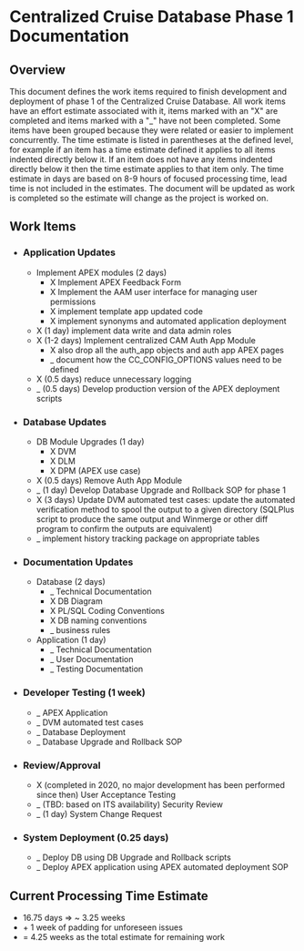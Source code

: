 # Centralized Cruise Database Phase 1 Documentation

## Overview
This document defines the work items required to finish development and deployment of phase 1 of the Centralized Cruise Database.  All work items have an effort estimate associated with it, items marked with an "X" are completed and items marked with a "_" have not been completed.  Some items have been grouped because they were related or easier to implement concurrently.  The time estimate is listed in parentheses at the defined level, for example if an item has a time estimate defined it applies to all items indented directly below it.  If an item does not have any items indented directly below it then the time estimate applies to that item only.  The time estimate in days are based on 8-9 hours of focused processing time, lead time is not included in the estimates.  The document will be updated as work is completed so the estimate will change as the project is worked on.

## Work Items
-   ### Application Updates
    -   Implement APEX modules (2 days)
        -   X Implement APEX Feedback Form
        -   X Implement the AAM user interface for managing user permissions
        -   X implement template app updated code
        -   X implement synonyms and automated application deployment
    -   X (1 day) implement data write and data admin roles
    -   X (1-2 days) Implement centralized CAM Auth App Module
        -   X also drop all the auth_app objects and auth app APEX pages
        -   _ document how the CC_CONFIG_OPTIONS values need to be defined
    -   X (0.5 days) reduce unnecessary logging
    -   _ (0.5 days) Develop production version of the APEX deployment scripts
-   ### Database Updates
    -   DB Module Upgrades (1 day)
        -   X DVM
        -   X DLM
        -   X DPM (APEX use case)
    -   X (0.5 days) Remove Auth App Module
    -   _ (1 day) Develop Database Upgrade and Rollback SOP for phase 1
    -   X (3 days) Update DVM automated test cases: update the automated verification method to spool the output to a given directory (SQLPlus script to produce the same output and Winmerge or other diff program to confirm the outputs are equivalent)
    -   _ implement history tracking package on appropriate tables
-   ### Documentation Updates
    -   Database (2 days)
        -   _ Technical Documentation
        -   X DB Diagram
        -   X PL/SQL Coding Conventions
        -   X DB naming conventions
        -   _ business rules
    -   Application (1 day)
        -   _ Technical Documentation
        -   _ User Documentation
        -   _ Testing Documentation
-   ### Developer Testing (1 week)
    -   _ APEX Application
    -   _ DVM automated test cases
    -   _ Database Deployment
    -   _ Database Upgrade and Rollback SOP
-   ### Review/Approval
    -   X (completed in 2020, no major development has been performed since then) User Acceptance Testing
    -   _ (TBD: based on ITS availability) Security Review
    -   _ (1 day) System Change Request
-   ### System Deployment (0.25 days)
    -   _ Deploy DB using DB Upgrade and Rollback scripts
    -   _ Deploy APEX application using APEX automated deployment SOP

## Current Processing Time Estimate
-   16.75 days => ~ 3.25 weeks
-   \+ 1 week of padding for unforeseen issues
-   = 4.25 weeks as the total estimate for remaining work
